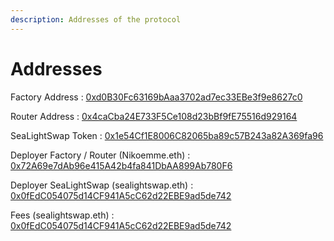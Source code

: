 ```yaml
---
description: Addresses of the protocol
---
```


# Addresses

Factory Address : [0xd0B30Fc63169bAaa3702ad7ec33EBe3f9e8627c0](https://polygonscan.com/address/0xd0b30fc63169baaa3702ad7ec33ebe3f9e8627c0)

Router Address : [0x4caCba24E733F5Ce108d23bBf9fE75516d929164](https://polygonscan.com/address/0x4cacba24e733f5ce108d23bbf9fe75516d929164)

SeaLightSwap Token : [0x1e54Cf1E8006C82065ba89c57B243a82A369fa96](https://polygonscan.com/token/0x1e54cf1e8006c82065ba89c57b243a82a369fa96)

Deployer Factory / Router (Nikoemme.eth) : [0x72A69e7dAb96e415A42b4fa841DbAA899Ab780F6](https://polygonscan.com/address/0x72a69e7dab96e415a42b4fa841dbaa899ab780f6)

Deployer SeaLightSwap (sealightswap.eth) : [0x0fEdC054075d14CF941A5cC62d22EBE9ad5de742](https://polygonscan.com/address/0x0fedc054075d14cf941a5cc62d22ebe9ad5de742)

Fees  (sealightswap.eth) : [0x0fEdC054075d14CF941A5cC62d22EBE9ad5de742](https://polygonscan.com/address/0x0fedc054075d14cf941a5cc62d22ebe9ad5de742)
